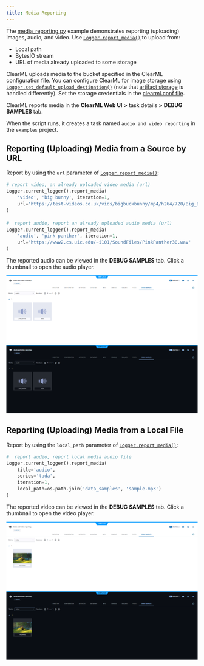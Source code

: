 ```yaml
---
title: Media Reporting
---
```


The [media_reporting.py](https://github.com/clearml/clearml/blob/master/examples/reporting/media_reporting.py) example 
demonstrates reporting (uploading) images, audio, and video. Use [`Logger.report_media()`](../../references/sdk/logger.md#report_media)
to upload from: 
* Local path
* BytesIO stream
* URL of media already uploaded to some storage

ClearML uploads media to the bucket specified in the ClearML configuration file. You can configure ClearML for image 
storage using [`Logger.set_default_upload_destination()`](../../references/sdk/logger.md#set_default_upload_destination) 
(note that [artifact storage](../../clearml_sdk/task_sdk.md#setting-upload-destination) is handled differently). 
Set the storage credentials in the [clearml.conf file](../../configs/clearml_conf.md#sdk-section).

ClearML reports media in the **ClearML Web UI** **>** task details **>** **DEBUG SAMPLES** 
tab. 

When the script runs, it creates a task named `audio and video reporting` in the `examples` 
project.

## Reporting (Uploading) Media from a Source by URL

Report by using the `url` parameter of [`Logger.report_media()`](../../references/sdk/logger.md#report_media):

```python
# report video, an already uploaded video media (url)
Logger.current_logger().report_media(
    'video', 'big bunny', iteration=1,
    url='https://test-videos.co.uk/vids/bigbuckbunny/mp4/h264/720/Big_Buck_Bunny_720_10s_1MB.mp4'
)
    
#  report audio, report an already uploaded audio media (url)
Logger.current_logger().report_media(
    'audio', 'pink panther', iteration=1,
    url='https://www2.cs.uic.edu/~i101/SoundFiles/PinkPanther30.wav'
)
```

The reported audio can be viewed in the **DEBUG SAMPLES** tab. Click a thumbnail to open the audio player.

![Audio debug samples](../../img/examples_reporting_08.png#light-mode-only)
![Audio debug samples](../../img/examples_reporting_08_dark.png#dark-mode-only)


## Reporting (Uploading) Media from a Local File

Report by using the `local_path` parameter of [`Logger.report_media()`](../../references/sdk/logger.md#report_media):

```python
#  report audio, report local media audio file
Logger.current_logger().report_media(
    title='audio', 
    series='tada', 
    iteration=1,
    local_path=os.path.join('data_samples', 'sample.mp3')
)
```
    
The reported video can be viewed in the **DEBUG SAMPLES** tab. Click a thumbnail to open the video player.

![Video debug samples](../../img/examples_reporting_09.png#light-mode-only)
![Video debug samples](../../img/examples_reporting_09_dark.png#dark-mode-only)
